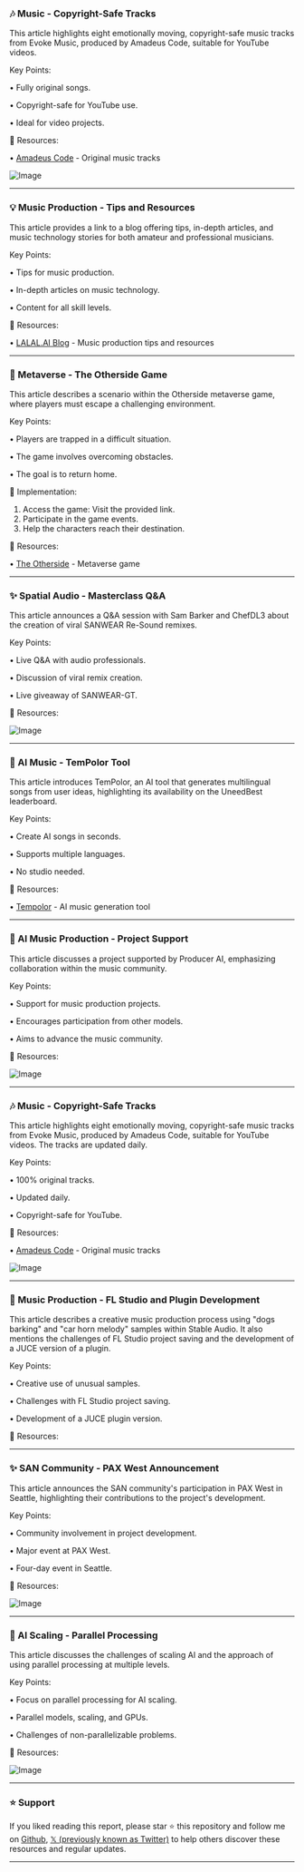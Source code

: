 ### 🎶 Music - Copyright-Safe Tracks

This article highlights eight emotionally moving, copyright-safe music tracks from Evoke Music, produced by Amadeus Code, suitable for YouTube videos.


Key Points:

• Fully original songs.

• Copyright-safe for YouTube use.

• Ideal for video projects.


🔗 Resources:

• [Amadeus Code](https://amadeuscode.ai/en/music/collections/weekly-top-8-songs) -  Original music tracks

![Image](https://pbs.twimg.com/amplify_video_thumb/1951457124099227648/img/MDnOxYUgAH9AbBW2.jpg)


---

### 💡 Music Production - Tips and Resources

This article provides a link to a blog offering tips, in-depth articles, and music technology stories for both amateur and professional musicians.


Key Points:

• Tips for music production.

• In-depth articles on music technology.

• Content for all skill levels.



🔗 Resources:

• [LALAL.AI Blog](https://lalal.ai/blog/) -  Music production tips and resources

---

### 🤖 Metaverse -  The Otherside Game

This article describes a scenario within the Otherside metaverse game, where players must escape a challenging environment.


Key Points:

• Players are trapped in a difficult situation.

• The game involves overcoming obstacles.

• The goal is to return home.


🚀 Implementation:

1. Access the game: Visit the provided link.
2. Participate in the game events.
3. Help the characters reach their destination.


🔗 Resources:

• [The Otherside](https://launch.otherside.xyz) -  Metaverse game


---

### ✨ Spatial Audio - Masterclass Q&A

This article announces a Q&A session with Sam Barker and ChefDL3 about the creation of viral SANWEAR Re-Sound remixes.


Key Points:

• Live Q&A with audio professionals.

• Discussion of viral remix creation.

• Live giveaway of SANWEAR-GT.


🔗 Resources:

![Image](https://pbs.twimg.com/media/Gw7ZD0WbIAAWFac?format=jpg&name=small)

---

### 🚀 AI Music - TemPolor Tool

This article introduces TemPolor, an AI tool that generates multilingual songs from user ideas, highlighting its availability on the UneedBest leaderboard.


Key Points:

• Create AI songs in seconds.

• Supports multiple languages.

• No studio needed.


🔗 Resources:

• [Tempolor](https://uneed.best/tool/Tempolor) - AI music generation tool


---

### 🤖 AI Music Production - Project Support

This article discusses a project supported by Producer AI, emphasizing collaboration within the music community.


Key Points:

• Support for music production projects.

• Encourages participation from other models.

• Aims to advance the music community.


🔗 Resources:

![Image](https://pbs.twimg.com/media/Gw-a_aQXgAA7kij?format=jpg&name=small)

---

### 🎶 Music - Copyright-Safe Tracks

This article highlights eight emotionally moving, copyright-safe music tracks from Evoke Music, produced by Amadeus Code, suitable for YouTube videos.  The tracks are updated daily.


Key Points:

• 100% original tracks.

• Updated daily.

• Copyright-safe for YouTube.


🔗 Resources:

• [Amadeus Code](https://amadeuscode.ai/en/music/collections/weekly-top-8-songs) - Original music tracks

![Image](https://pbs.twimg.com/amplify_video_thumb/1948662555507130369/img/dKr1zSmsn0UPFxmi.jpg)

---

### 🤖 Music Production -  FL Studio and Plugin Development

This article describes a creative music production process using "dogs barking" and "car horn melody" samples within Stable Audio.  It also mentions the challenges of FL Studio project saving and the development of a JUCE version of a plugin.


Key Points:

• Creative use of unusual samples.

• Challenges with FL Studio project saving.

• Development of a JUCE plugin version.


🔗 Resources:


---

### ✨ SAN Community - PAX West Announcement

This article announces the SAN community's participation in PAX West in Seattle, highlighting their contributions to the project's development.


Key Points:

• Community involvement in project development.

• Major event at PAX West.

• Four-day event in Seattle.


🔗 Resources:

![Image](https://pbs.twimg.com/amplify_video_thumb/1947938142977495040/img/WL-8NS3vXpo_ajN8.jpg)


---

### 🤖 AI Scaling - Parallel Processing

This article discusses the challenges of scaling AI and the approach of using parallel processing at multiple levels.


Key Points:

• Focus on parallel processing for AI scaling.

• Parallel models, scaling, and GPUs.

• Challenges of non-parallelizable problems.


🔗 Resources:

![Image](https://pbs.twimg.com/amplify_video_thumb/1947375803899252736/img/N56S2RvbUQFHLI3k.jpg)


---

### ⭐️ Support

If you liked reading this report, please star ⭐️ this repository and follow me on [Github](https://github.com/Drix10), [𝕏 (previously known as Twitter)](https://x.com/DRIX_10_) to help others discover these resources and regular updates.

---